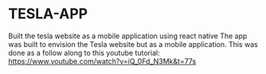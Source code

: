 # TESLA-APP
Built the tesla website as a mobile application using react native
The app was built to envision the Tesla website but as a mobile application.
This was done as a follow along to this youtube tutorial: https://www.youtube.com/watch?v=iQ_0Fd_N3Mk&t=77s
